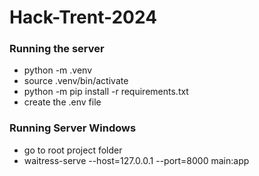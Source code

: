 # Hack-Trent-2024

### Running the server

- python -m .venv
- source .venv/bin/activate
- python -m pip install -r requirements.txt
- create the .env file

### Running Server Windows

- go to root project folder
- waitress-serve --host=127.0.0.1 --port=8000 main:app
